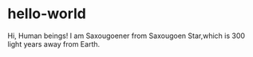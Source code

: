 # hello-world
Hi, Human beings!
I am Saxougoener from Saxougoen Star,which is 300 light years away from Earth.
